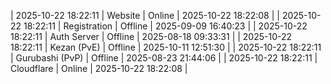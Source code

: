 | 2025-10-22 18:22:11 | Website | Online | 2025-10-22 18:22:08 |
| 2025-10-22 18:22:11 | Registration | Offline | 2025-09-09 16:40:23 |
| 2025-10-22 18:22:11 | Auth Server | Offline | 2025-08-18 09:33:31 |
| 2025-10-22 18:22:11 | Kezan (PvE) | Offline | 2025-10-11 12:51:30 |
| 2025-10-22 18:22:11 | Gurubashi (PvP) | Offline | 2025-08-23 21:44:06 |
| 2025-10-22 18:22:11 | Cloudflare | Online | 2025-10-22 18:22:08 |
